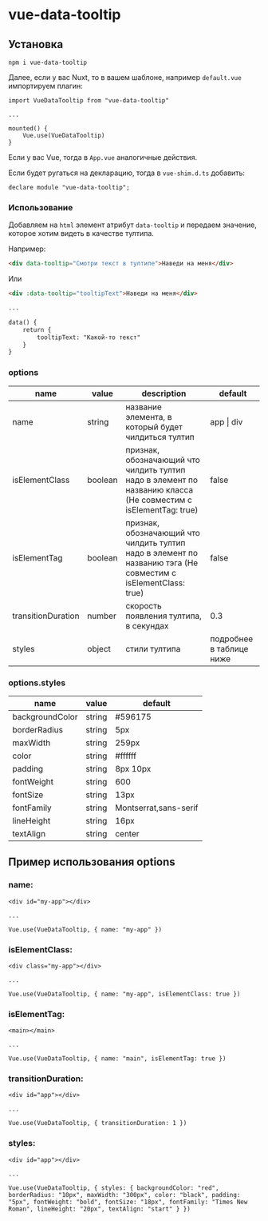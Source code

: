 # vue-data-tooltip

## Установка

```
npm i vue-data-tooltip
```

Далее, если у вас Nuxt, то в вашем шаблоне, например `default.vue` импортируем плагин:

```
import VueDataTooltip from "vue-data-tooltip"

...

mounted() {
    Vue.use(VueDataTooltip)
}
```

Если у вас Vue, тогда в `App.vue` аналогичные действия.

Если будет ругаться на декларацию, тогда в `vue-shim.d.ts` добавить:

```
declare module "vue-data-tooltip";
```

### Использование

Добавляем на `html` элемент атрибут `data-tooltip` и передаем значение, которое хотим видеть в качестве тултипа.

Например:

```html
<div data-tooltip="Смотри текст в тултипе">Наведи на меня</div>
```

Или

```html
<div :data-tooltip="tooltipText">Наведи на меня</div>

...

data() { 
    return { 
        tooltipText: "Какой-то текст"
    }
}
```

### options

| name | value | description | default |
| ---- | ----- | ----------- | ------- |
| name | string | название элемента, в который будет чилдиться тултип | app &#124; div |
| isElementClass | boolean | признак, обозначающий что чилдить тултип надо в элемент по названию класса (Не совместим с isElementTag: true) | false |
| isElementTag | boolean | признак, обозначающий что чилдить тултип надо в элемент по названию тэга (Не совместим с isElementClass: true) | false |
| transitionDuration | number | скорость появления тултипа, в секундах | 0.3 |
| styles | object | стили тултипа | подробнее в таблице ниже |

### options.styles

| name | value | default |
| ---- | ----- | ------- |
| backgroundColor | string | #596175 |
| borderRadius | string | 5px |
| maxWidth | string | 259px |
| color | string | #ffffff |
| padding | string | 8px 10px |
| fontWeight | string | 600 |
| fontSize | string | 13px |
| fontFamily | string | Montserrat,sans-serif |
| lineHeight | string | 16px |
| textAlign | string | center |

## Пример использования options


### name:
```
<div id="my-app"></div>

...

Vue.use(VueDataTooltip, { name: "my-app" })
```


### isElementClass:
```
<div class="my-app"></div>

...

Vue.use(VueDataTooltip, { name: "my-app", isElementClass: true })
```

### isElementTag:
```
<main></main>

...

Vue.use(VueDataTooltip, { name: "main", isElementTag: true })
```

### transitionDuration:
```
<div id="app"></div>

...

Vue.use(VueDataTooltip, { transitionDuration: 1 })
```

### styles:
```
<div id="app"></div>

...

Vue.use(VueDataTooltip, { styles: { backgroundColor: "red", borderRadius: "10px", maxWidth: "300px", color: "black", padding: "5px", fontWeight: "bold", fontSize: "18px", fontFamily: "Times New Roman", lineHeight: "20px", textAlign: "start" } })
```